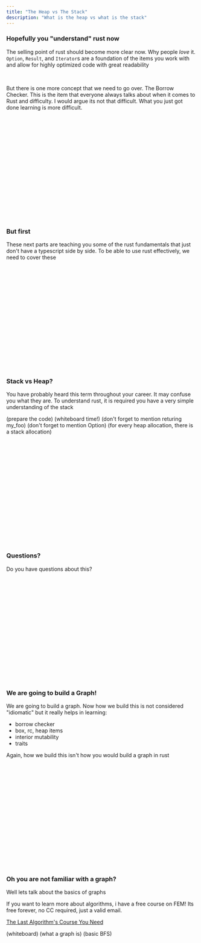 ```yaml
---
title: "The Heap vs The Stack"
description: "What is the heap vs what is the stack"
---
```


### Hopefully you "understand" rust now
The selling point of rust should become more clear now.  Why people _love_ it.
`Option`, `Result`, and `Iterator`s are a foundation of the items you work with
and allow for highly optimized code with great readability

<br />

But there is one more concept that we need to go over.  The Borrow Checker.
This is the item that everyone always talks about when it comes to Rust and
difficulty.  I would argue its not that difficult.  What you just got done
learning is more difficult.

<br />
<br />
<br />
<br />
<br />
<br />
<br />
<br />
<br />
<br />
<br />
<br />
<br />
<br />
<br />
<br />

### But first
These next parts are teaching you some of the rust fundamentals that just don't
have a typescript side by side.  To be able to use rust effectively, we need to
cover these

<br />
<br />
<br />
<br />
<br />
<br />
<br />
<br />
<br />
<br />
<br />
<br />
<br />
<br />
<br />
<br />

### Stack vs Heap?
You have probably heard this term throughout your career.  It may confuse you
what they are.  To understand rust, it is required you have a very simple
understanding of the stack

(prepare the code)
(whiteboard time!)
(don't forget to mention returing my_foo)
(don't forget to mention Option)
(for every heap allocation, there is a stack allocation)

<br />
<br />
<br />
<br />
<br />
<br />
<br />
<br />
<br />
<br />
<br />
<br />
<br />
<br />
<br />
<br />

### Questions?
Do you have questions about this?

<br />
<br />
<br />
<br />
<br />
<br />
<br />
<br />
<br />
<br />
<br />
<br />
<br />
<br />
<br />
<br />

### We are going to build a Graph!
We are going to build a graph.  Now how we build this is not considered
"idiomatic" but it really helps in learning:

* borrow checker
* box, rc, heap items
* interior mutability
* traits

Again, how we build this isn't how you would build a graph in rust

<br />
<br />
<br />
<br />
<br />
<br />
<br />
<br />
<br />
<br />
<br />
<br />
<br />
<br />
<br />
<br />

### Oh you are not familiar with a graph?
Well lets talk about the basics of graphs

If you want to learn more about algorithms, i have a free course on FEM! Its
free forever, no CC required, just a valid email.

[The Last Algorithm's Course You Need](https://frontendmasters.com/courses/algorithms/)

(whiteboard)
(what a graph is)
(basic BFS)

<br />
<br />
<br />
<br />
<br />
<br />
<br />
<br />
<br />
<br />
<br />
<br />
<br />
<br />
<br />
<br />

